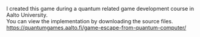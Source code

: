 I created this game during a quantum related game development course in Aalto University.  
You can view the implementation by downloading the source files.  
https://quantumgames.aalto.fi/game-escape-from-quantum-computer/

<!---
- 👋 Hi, I’m @Hengad
- 👀 I’m interested in ...
- 🌱 I’m currently learning ...
- 💞️ I’m looking to collaborate on ...
- 📫 How to reach me ...

Hengad/Hengad is a ✨ special ✨ repository because its `README.md` (this file) appears on your GitHub profile.
You can click the Preview link to take a look at your changes.
--->

